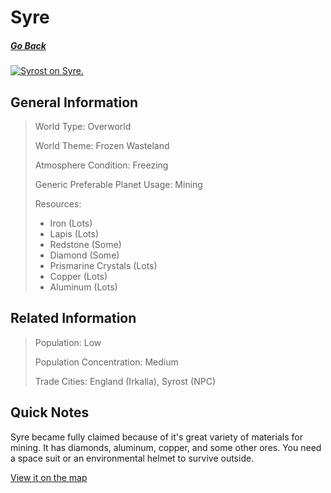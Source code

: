 # Syre

##### [Go Back](/wiki/space#planets)

<a href="https://imgur.com/5uuM5hd"><img src="https://i.imgur.com/5uuM5hd.jpg" title="Syrost on Syre." /></a>
## General Information

> World Type: Overworld
>
> World Theme: Frozen Wasteland
>
> Atmosphere Condition: Freezing
>
> Generic Preferable Planet Usage: Mining
>
> Resources:
> - Iron (Lots)
> - Lapis (Lots)
> - Redstone (Some)
> - Diamond (Some)
> - Prismarine Crystals (Lots)
> - Copper (Lots)
> - Aluminum (Lots)

## Related Information

> Population: Low
>
> Population Concentration: Medium
>
> Trade Cities: England (Irkalla), Syrost (NPC)

## Quick Notes

Syre became fully claimed because of it's great variety of materials for mining. It has diamonds, aluminum, copper, and some other ores. You need a space suit or an environmental helmet to survive outside.

[View it on the map](https://dynmap.starlegacy.net/?worldname=Syre)
